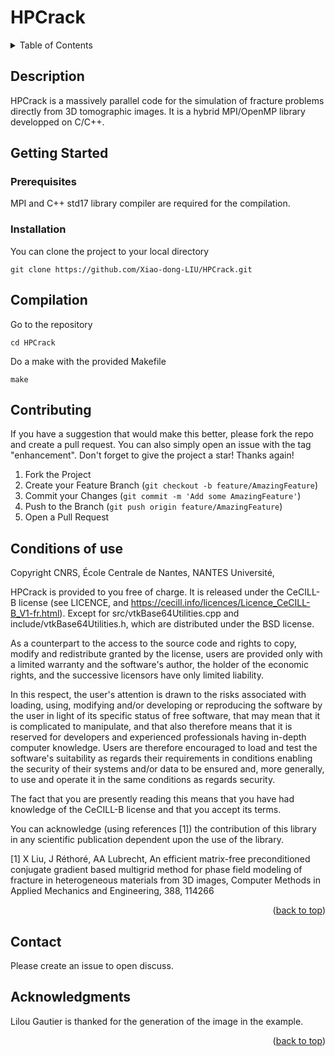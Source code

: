 
<a name="readme-top"></a>

# HPCrack


<!-- TABLE OF CONTENTS -->
<details>
  <summary>Table of Contents</summary>
  <ol>
    <li>
      <a href="#description">Description</a>
    </li>
    <li>
      <a href="#getting-started">Getting Started</a>
      <ul>
        <li><a href="#prerequisites">Prerequisites</a></li>
        <li><a href="#installation">Installation</a></li>
      </ul>
    </li>
    <li><a href="#contributing">Contributing</a></li>
    <li><a href="#conditions-of-use ">Conditions of use </a></li>
    <li><a href="#contact">Contact</a></li>
    <li><a href="#acknowledgments">Acknowledgments</a></li>
  </ol>
</details>


## Description
HPCrack is a massively parallel code for the simulation of fracture problems directly from 3D tomographic images. It is a hybrid MPI/OpenMP library developped on C/C++.


## Getting Started
### Prerequisites
MPI and C++ std17 library compiler are required for the compilation.
### Installation
You can clone the project to your local directory 
```
git clone https://github.com/Xiao-dong-LIU/HPCrack.git
```
## Compilation 
Go to the repository 
```
cd HPCrack
```
Do a make with the provided Makefile
```
make
```

## Contributing
If you have a suggestion that would make this better, please fork the repo and create a pull request. You can also simply open an issue with the tag "enhancement". Don't forget to give the project a star! Thanks again!
1. Fork the Project
2. Create your Feature Branch (`git checkout -b feature/AmazingFeature`)
3. Commit your Changes (`git commit -m 'Add some AmazingFeature'`)
4. Push to the Branch (`git push origin feature/AmazingFeature`)
5. Open a Pull Request


## Conditions of use 
Copyright CNRS, École Centrale de Nantes, NANTES Université,

HPCrack is provided to you free of charge. It is released under the CeCILL-B license (see LICENCE, and https://cecill.info/licences/Licence_CeCILL-B_V1-fr.html). Except for src/vtkBase64Utilities.cpp and include/vtkBase64Utilities.h, which are distributed under the BSD license.

As a counterpart to the access to the source code and rights to copy, modify and redistribute granted by the license, users are provided only
with a limited warranty and the software's author, the holder of the economic rights, and the successive licensors have only limited
liability. 

In this respect, the user's attention is drawn to the risks associated with loading, using, modifying and/or developing or reproducing the
software by the user in light of its specific status of free software, that may mean that it is complicated to manipulate, and that also
therefore means that it is reserved for developers and experienced professionals having in-depth computer knowledge. Users are therefore
encouraged to load and test the software's suitability as regards their requirements in conditions enabling the security of their systems and/or 
data to be ensured and, more generally, to use and operate it in the same conditions as regards security. 

The fact that you are presently reading this means that you have had knowledge of the CeCILL-B license and that you accept its terms.

You can acknowledge (using references [1]) the contribution of this library in any scientific publication dependent upon the use of the library.

[1] X Liu, J Réthoré, AA Lubrecht, An efficient matrix-free preconditioned conjugate gradient based multigrid method for phase field modeling of fracture in heterogeneous materials from 3D images, Computer Methods in Applied Mechanics and Engineering, 388, 114266

<p align="right">(<a href="#readme-top">back to top</a>)</p>

## Contact
Please create an issue to open discuss. 
## Acknowledgments
Lilou Gautier is thanked for the generation of the image in the example. 
<p align="right">(<a href="#readme-top">back to top</a>)</p>

